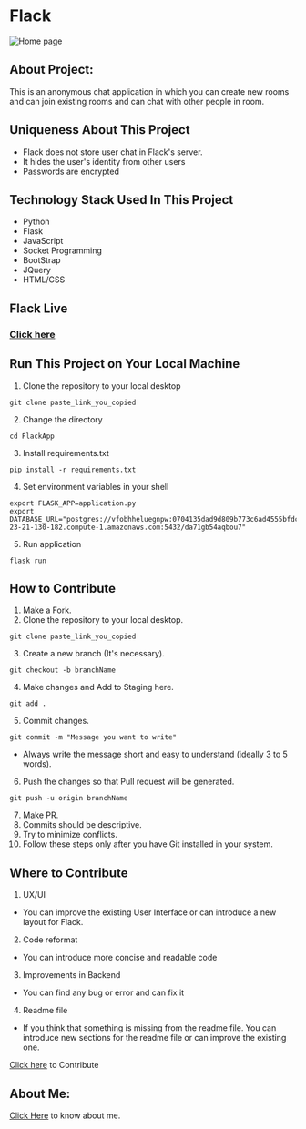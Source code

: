 # Flack


![Home page](static/home_page.png)


## About Project:
This is an anonymous chat application in which you can create new rooms and can join existing rooms and can chat with other people in room.
## Uniqueness About This Project
* Flack does not store user chat in Flack's server.
* It hides the user's identity from other users
* Passwords are encrypted

## Technology Stack Used In This Project
* Python
* Flask
* JavaScript
* Socket Programming
* BootStrap
* JQuery
* HTML/CSS

## Flack Live
### [Click here]( https://flack-web-app.herokuapp.com/) 

## Run This Project on Your Local Machine

1. Clone the repository to your local desktop
 ```
 git clone paste_link_you_copied
 ```
 2. Change the directory 
 ```
cd FlackApp
 ```
 3. Install requirements.txt
 ```
 pip install -r requirements.txt 
 ```
4. Set environment variables in your shell
```
export FLASK_APP=application.py
export DATABASE_URL="postgres://vfobhheluegnpw:0704135dad9d809b773c6ad4555bfdc87cd76999ccb90c8c99a0ec982f3267de@ec2-23-21-130-182.compute-1.amazonaws.com:5432/da71gb54aqbou7"
 ```
 5. Run application
 ```
 flask run
 ```
 
## How to Contribute
 1. Make a Fork.
 2. Clone the repository to your local desktop.
 ```
 git clone paste_link_you_copied
 ```
 3. Create a new branch (It's necessary).
 ```
 git checkout -b branchName
 ```
 4. Make changes and Add to Staging here.
 ```
 git add .
 ```
 5. Commit changes.
 ```
 git commit -m "Message you want to write"
 ```
 * Always write the message short and easy to understand (ideally 3 to 5 words).
 6. Push the changes so that Pull request will be generated.
 ```
 git push -u origin branchName
 ```
 7. Make PR.
 8. Commits should be descriptive.
 9. Try to minimize conflicts.
 10. Follow these steps only after you have Git installed in your system.

## Where to Contribute
 1. UX/UI
  * You can improve the existing User Interface or can introduce a new layout for Flack.
 2. Code reformat
  * You can introduce more concise and readable code 
 3. Improvements in Backend
  * You can find any bug or error and can fix it
 4. Readme file
  * If you think that something is missing from the readme file. You can introduce new sections for the readme file or can improve the existing one. 


[Click here](https://github.com/HemendraKhatik/FlackApp) to Contribute 

## About Me:

[Click Here](https://hemendrakhatik.github.io/Portfolio/) to know about me.




